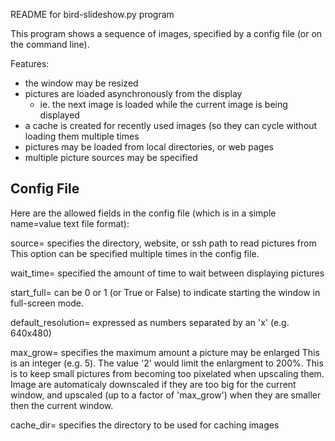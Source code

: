 README for bird-slideshow.py program

This program shows a sequence of images, specified by a config file
(or on the command line).

Features:
 - the window may be resized
 - pictures are loaded asynchronously from the display
   - ie. the next image is loaded while the current image is being displayed
 - a cache is created for recently used images (so they can cycle without
   loading them multiple times
 - pictures may be loaded from local directories, or web pages
 - multiple picture sources may be specified

Config File
-----------
Here are the allowed fields in the config file (which is in a simple name=value
text file format):

source= specifies the directory, website, or ssh path to read pictures from
  This option can be specified multiple times in the config file.

wait_time= specified the amount of time to wait between displaying pictures

start_full= can be 0 or 1 (or True or False) to indicate starting the window
  in full-screen mode.

default_resolution= expressed as numbers separated by an 'x' (e.g. 640x480)

max_grow= specifies the maximum amount a picture may be enlarged
  This is an integer (e.g. 5).  The value '2' would limit the enlargment
  to 200%.  This is to keep small pictures from becoming
  too pixelated when upscaling them.  Image are automaticaly downscaled
  if they are too big for the current window, and upscaled (up to
  a factor of 'max_grow') when they are smaller then the current window.

cache_dir= specifies the directory to be used for caching images

